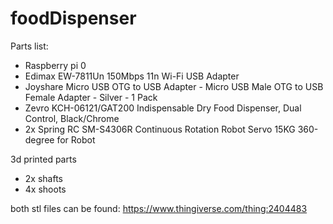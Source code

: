 # foodDispenser

Parts list:

- Raspberry pi 0
- Edimax EW-7811Un 150Mbps 11n Wi-Fi USB Adapter
- Joyshare Micro USB OTG to USB Adapter - Micro USB Male OTG to USB Female Adapter - Silver - 1 Pack
- Zevro KCH-06121/GAT200 Indispensable Dry Food Dispenser, Dual Control, Black/Chrome
- 2x Spring RC SM-S4306R Continuous Rotation Robot Servo 15KG 360-degree for Robot

3d printed parts

- 2x shafts
- 4x shoots

both stl files can be found: https://www.thingiverse.com/thing:2404483
